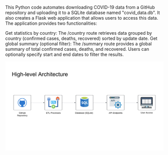 This Python code automates downloading COVID-19 data from a GitHub repository and uploading it to a SQLite database named "covid_data.db". It also creates a Flask web application that allows users to access this data. The application provides two functionalities:

Get statistics by country: The /country route retrieves data grouped by country (confirmed cases, deaths, recovered) sorted by update date.
Get global summary (optional filter): The /summary route provides a global summary of total confirmed cases, deaths, and recovered. Users can optionally specify start and end dates to filter the results.


![image](https://github.com/sau-dj/python/blob/main/Covid%20ETL%20Project/etlproject.png)
